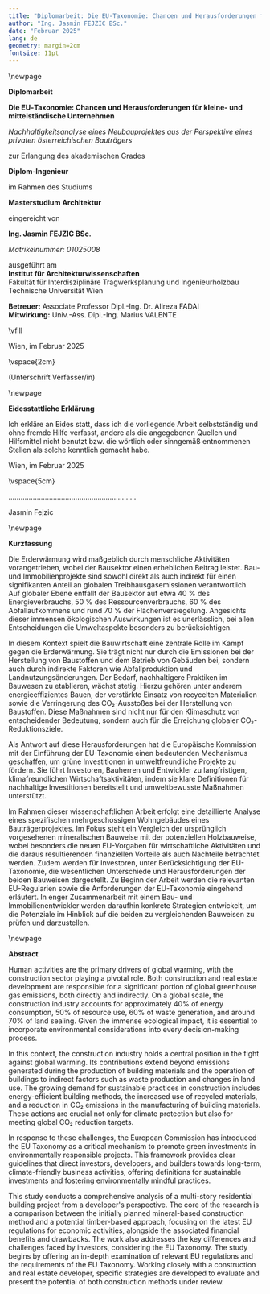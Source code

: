 ```yaml
---
title: "Diplomarbeit: Die EU‑Taxonomie: Chancen und Herausforderungen für kleine- und mittelständische Unternehmen"
author: "Ing. Jasmin FEJZIC BSc."
date: "Februar 2025"
lang: de
geometry: margin=2cm
fontsize: 11pt
---
```


\newpage

**Diplomarbeit**

**Die EU‑Taxonomie: Chancen und Herausforderungen für kleine- und mittelständische Unternehmen**

_Nachhaltigkeitsanalyse eines Neubauprojektes aus der Perspektive eines privaten österreichischen Bauträgers_

zur Erlangung des akademischen Grades

**Diplom‑Ingenieur**

im Rahmen des Studiums

**Masterstudium Architektur**

eingereicht von

**Ing. Jasmin FEJZIC BSc.**

_Matrikelnummer: 01025008_

ausgeführt am  
**Institut für Architekturwissenschaften**  
Fakultät für Interdisziplinäre Tragwerksplanung und Ingenieurholzbau  
Technische Universität Wien

**Betreuer:** Associate Professor Dipl.-Ing. Dr. Alireza FADAI  
**Mitwirkung:** Univ.-Ass. Dipl.-Ing. Marius VALENTE

\vfill

Wien, im Februar 2025

\vspace{2cm}

(Unterschrift Verfasser/in)

\newpage

**Eidesstattliche Erklärung**

Ich erkläre an Eides statt, dass ich die vorliegende Arbeit
selbstständig und ohne fremde Hilfe verfasst, andere als die angegebenen
Quellen und Hilfsmittel nicht benutzt bzw. die wörtlich oder sinngemäß
entnommenen Stellen als solche kenntlich gemacht habe.

Wien, im Februar 2025

\vspace{5cm}

...............................................................

Jasmin Fejzic

\newpage

**Kurzfassung**

Die Erderwärmung wird maßgeblich durch menschliche Aktivitäten vorangetrieben, wobei der Bausektor einen erheblichen Beitrag leistet. Bau- und Immobilienprojekte sind sowohl direkt als auch indirekt für einen signifikanten Anteil an globalen Treibhausgasemissionen verantwortlich. Auf globaler Ebene entfällt der Bausektor auf etwa 40 % des Energieverbrauchs, 50 % des Ressourcenverbrauchs, 60 % des Abfallaufkommens und rund 70 % der Flächenversiegelung. Angesichts dieser immensen ökologischen Auswirkungen ist es unerlässlich, bei allen Entscheidungen die Umweltaspekte besonders zu berücksichtigen.

In diesem Kontext spielt die Bauwirtschaft eine zentrale Rolle im Kampf gegen die Erderwärmung. Sie trägt nicht nur durch die Emissionen bei der Herstellung von Baustoffen und dem Betrieb von Gebäuden bei, sondern auch durch indirekte Faktoren wie Abfallproduktion und Landnutzungsänderungen. Der Bedarf, nachhaltigere Praktiken im Bauwesen zu etablieren, wächst stetig. Hierzu gehören unter anderem energieeffizientes Bauen, der verstärkte Einsatz von recycelten Materialien sowie die Verringerung des CO₂-Ausstoßes bei der Herstellung von Baustoffen. Diese Maßnahmen sind nicht nur für den Klimaschutz von entscheidender Bedeutung, sondern auch für die Erreichung globaler CO₂-Reduktionsziele.

Als Antwort auf diese Herausforderungen hat die Europäische Kommission mit der Einführung der EU-Taxonomie einen bedeutenden Mechanismus geschaffen, um grüne Investitionen in umweltfreundliche Projekte zu fördern. Sie führt Investoren, Bauherren und Entwickler zu langfristigen, klimafreundlichen Wirtschaftsaktivitäten, indem sie klare Definitionen für nachhaltige Investitionen bereitstellt und umweltbewusste Maßnahmen unterstützt.

Im Rahmen dieser wissenschaftlichen Arbeit erfolgt eine detaillierte Analyse eines spezifischen mehrgeschossigen Wohngebäudes eines Bauträgerprojektes. Im Fokus steht ein Vergleich der ursprünglich vorgesehenen mineralischen Bauweise mit der potenziellen Holzbauweise, wobei besonders die neuen EU-Vorgaben für wirtschaftliche Aktivitäten und die daraus resultierenden finanziellen Vorteile als auch Nachteile betrachtet werden. Zudem werden für Investoren, unter Berücksichtigung der EU-Taxonomie, die wesentlichen Unterschiede und Herausforderungen der beiden Bauweisen dargestellt. Zu Beginn der Arbeit werden die relevanten EU-Regularien sowie die Anforderungen der EU-Taxonomie eingehend erläutert. In enger Zusammenarbeit mit einem Bau- und Immobilienentwickler werden daraufhin konkrete Strategien entwickelt, um die Potenziale im Hinblick auf die beiden zu vergleichenden Bauweisen zu prüfen und darzustellen.

\newpage

**Abstract**

Human activities are the primary drivers of global warming, with the construction sector playing a pivotal role. Both construction and real estate development are responsible for a significant portion of global greenhouse gas emissions, both directly and indirectly. On a global scale, the construction industry accounts for approximately 40% of energy consumption, 50% of resource use, 60% of waste generation, and around 70% of land sealing. Given the immense ecological impact, it is essential to incorporate environmental considerations into every decision-making process.

In this context, the construction industry holds a central position in the fight against global warming. Its contributions extend beyond emissions generated during the production of building materials and the operation of buildings to indirect factors such as waste production and changes in land use. The growing demand for sustainable practices in construction includes energy-efficient building methods, the increased use of recycled materials, and a reduction in CO₂ emissions in the manufacturing of building materials. These actions are crucial not only for climate protection but also for meeting global CO₂ reduction targets.

In response to these challenges, the European Commission has introduced the EU Taxonomy as a critical mechanism to promote green investments in environmentally responsible projects. This framework provides clear guidelines that direct investors, developers, and builders towards long-term, climate-friendly business activities, offering definitions for sustainable investments and fostering environmentally mindful practices.

This study conducts a comprehensive analysis of a multi-story residential building project from a developer's perspective. The core of the research is a comparison between the initially planned mineral-based construction method and a potential timber-based approach, focusing on the latest EU regulations for economic activities, alongside the associated financial benefits and drawbacks. The work also addresses the key differences and challenges faced by investors, considering the EU Taxonomy. The study begins by offering an in-depth examination of relevant EU regulations and the requirements of the EU Taxonomy. Working closely with a construction and real estate developer, specific strategies are developed to evaluate and present the potential of both construction methods under review.
